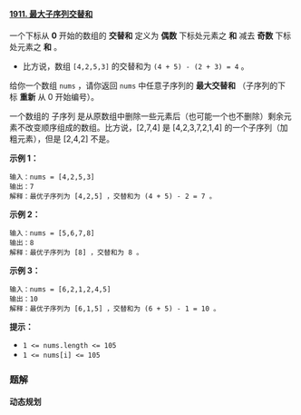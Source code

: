#### [1911. 最大子序列交替和](https://leetcode-cn.com/problems/maximum-alternating-subsequence-sum/)

一个下标从 **0** 开始的数组的 **交替和** 定义为 **偶数** 下标处元素之 **和** 减去 **奇数** 下标处元素之 **和** 。

- 比方说，数组 `[4,2,5,3]` 的交替和为 `(4 + 5) - (2 + 3) = 4` 。

给你一个数组 `nums` ，请你返回 `nums` 中任意子序列的 **最大交替和** （子序列的下标 **重新** 从 0 开始编号）。

一个数组的 子序列 是从原数组中删除一些元素后（也可能一个也不删除）剩余元素不改变顺序组成的数组。比方说，[2,7,4] 是 [4,2,3,7,2,1,4] 的一个子序列（加粗元素），但是 [2,4,2] 不是。

**示例 1：**

```shell
输入：nums = [4,2,5,3]
输出：7
解释：最优子序列为 [4,2,5] ，交替和为 (4 + 5) - 2 = 7 。
```

**示例 2：**

```shell
输入：nums = [5,6,7,8]
输出：8
解释：最优子序列为 [8] ，交替和为 8 。
```

**示例 3：**

```shell
输入：nums = [6,2,1,2,4,5]
输出：10
解释：最优子序列为 [6,1,5] ，交替和为 (6 + 5) - 1 = 10 。
```

**提示：**

- `1 <= nums.length <= 105`
- `1 <= nums[i] <= 105`

### 题解

**动态规划**

```java

```
